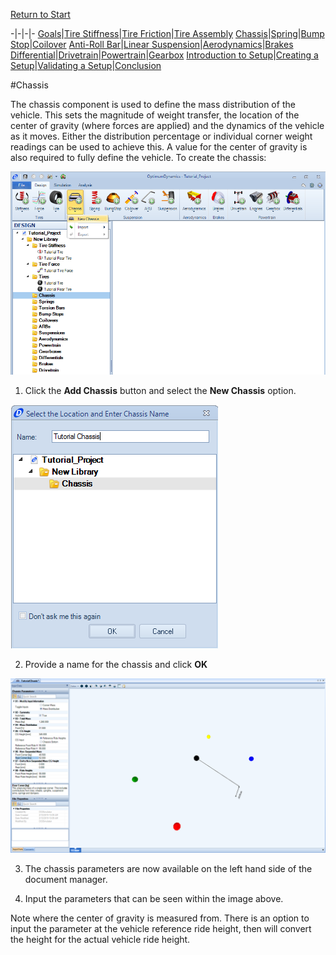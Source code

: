 [Return to Start](1_Tutorial_1.md)

-|-|-|-
[Goals](../1_Goals.md)|[Tire Stiffness](../3_Tire_Stiffness.md)|[Tire Friction](../4_Tire_Friction.md)|[Tire Assembly](../5_TireAssy.md)
[Chassis](../6_Chassis.md)|[Spring](../7_Spring.md)|[Bump Stop](../8_BumpStop.md)|[Coilover](../9_Coilover.md)
[Anti-Roll Bar](../10_ARB.md)|[Linear Suspension](../11_LinearSus.md)|[Aerodynamics](../12_Aero.md)|[Brakes](../13_Brakes.md)
[Differential](../14_Diff.md)|[Drivetrain](../15_DT.md)|[Powertrain](../16_Powertrain.md)|[Gearbox](../17_Gearbox.md)
[Introduction to Setup](../18_Setupintro.md)|[Creating a Setup](../19_Setup.md)|[Validating a Setup](../20_ValidateSetup.md)|[Conclusion](../21_Conclusion.md)

#Chassis

The chassis component is used to define the mass distribution of the vehicle.  This sets the magnitude of weight transfer, the location of the center of gravity (where forces are applied) and the dynamics of the vehicle as it moves.  Either the distribution percentage or individual corner weight readings can be used to achieve this.  A value for the center of gravity is also required to fully define the vehicle.  To create the chassis:

![Chassis button](../img/new_chassis.png)

1) Click the __Add Chassis__ button and select the __New Chassis__ option.

![Chassis Name](../img/chassis_name.png)

2) Provide a name for the chassis and click __OK__

![Chassis Parameters](../img/chassis_param.png)

3) The chassis parameters are now available on the left hand side of the document manager.

4) Input the parameters that can be seen within the image above.

Note where the center of gravity is measured from. There is an option to input the parameter at the vehicle reference ride height, then will convert the height for the actual vehicle ride height.


